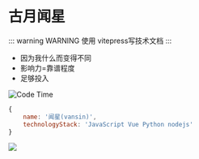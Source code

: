 # 古月闻星


::: warning WARNING
使用 vitepress写技术文档
:::


- 因为我什么而变得不同 
- 影响力=靠谱程度
- 足够投入


![Code Time](https://img.shields.io/endpoint?style=flat&url=https://codetime-api.datreks.com/badge/1430?logoColor=white%26project=%26recentMS=0%26showProject=false)

```javascript
{
    name: '闻星(vansin)',
    technologyStack: 'JavaScript Vue Python nodejs'
}
```


![](https://moonstarimg.oss-cn-hangzhou.aliyuncs.com/picgo_imgvansin.png)